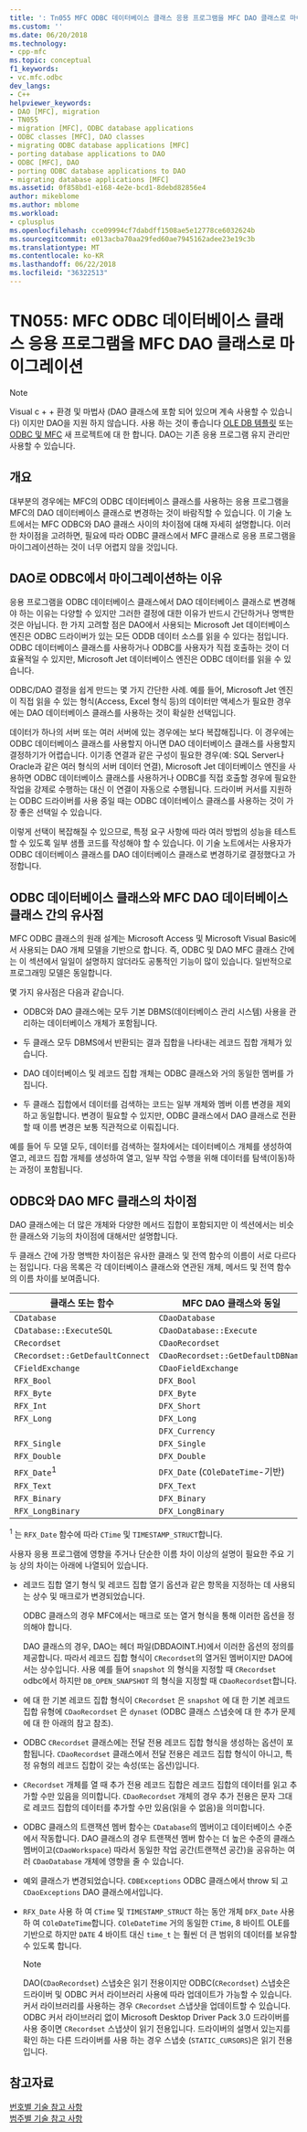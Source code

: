 ```yaml
---
title: ': Tn055 MFC ODBC 데이터베이스 클래스 응용 프로그램을 MFC DAO 클래스로 마이그레이션 | Microsoft Docs'
ms.custom: ''
ms.date: 06/20/2018
ms.technology:
- cpp-mfc
ms.topic: conceptual
f1_keywords:
- vc.mfc.odbc
dev_langs:
- C++
helpviewer_keywords:
- DAO [MFC], migration
- TN055
- migration [MFC], ODBC database applications
- ODBC classes [MFC], DAO classes
- migrating ODBC database applications [MFC]
- porting database applications to DAO
- ODBC [MFC], DAO
- porting ODBC database applications to DAO
- migrating database applications [MFC]
ms.assetid: 0f858bd1-e168-4e2e-bcd1-8debd82856e4
author: mikeblome
ms.author: mblome
ms.workload:
- cplusplus
ms.openlocfilehash: cce09994cf7dabdff1508ae5e12778ce6032624b
ms.sourcegitcommit: e013acba70aa29fed60ae7945162adee23e19c3b
ms.translationtype: MT
ms.contentlocale: ko-KR
ms.lasthandoff: 06/22/2018
ms.locfileid: "36322513"
---
```

# <a name="tn055-migrating-mfc-odbc-database-class-applications-to-mfc-dao-classes"></a>TN055: MFC ODBC 데이터베이스 클래스 응용 프로그램을 MFC DAO 클래스로 마이그레이션

> [!NOTE]
> Visual c + + 환경 및 마법사 (DAO 클래스에 포함 되어 있으며 계속 사용할 수 있습니다) 이지만 DAO을 지원 하지 않습니다. 사용 하는 것이 좋습니다 [OLE DB 템플릿](../data/oledb/ole-db-templates.md) 또는 [ODBC 및 MFC](../data/odbc/odbc-and-mfc.md) 새 프로젝트에 대 한 합니다. DAO는 기존 응용 프로그램 유지 관리만 사용할 수 있습니다.

## <a name="overview"></a>개요

대부분의 경우에는 MFC의 ODBC 데이터베이스 클래스를 사용하는 응용 프로그램을 MFC의 DAO 데이터베이스 클래스로 변경하는 것이 바람직할 수 있습니다. 이 기술 노트에서는 MFC ODBC와 DAO 클래스 사이의 차이점에 대해 자세히 설명합니다. 이러한 차이점을 고려하면, 필요에 따라 ODBC 클래스에서 MFC 클래스로 응용 프로그램을 마이그레이션하는 것이 너무 어렵지 않을 것입니다.

## <a name="why-migrate-from-odbc-to-dao"></a>DAO로 ODBC에서 마이그레이션하는 이유

응용 프로그램을 ODBC 데이터베이스 클래스에서 DAO 데이터베이스 클래스로 변경해야 하는 이유는 다양할 수 있지만 그러한 결정에 대한 이유가 반드시 간단하거나 명백한 것은 아닙니다. 한 가지 고려할 점은 DAO에서 사용되는 Microsoft Jet 데이터베이스 엔진은 ODBC 드라이버가 있는 모든 ODDB 데이터 소스를 읽을 수 있다는 점입니다. ODBC 데이터베이스 클래스를 사용하거나 ODBC를 사용자가 직접 호출하는 것이 더 효율적일 수 있지만, Microsoft Jet 데이터베이스 엔진은 ODBC 데이터를 읽을 수 있습니다.

ODBC/DAO 결정을 쉽게 만드는 몇 가지 간단한 사례. 예를 들어, Microsoft Jet 엔진이 직접 읽을 수 있는 형식(Access, Excel 형식 등)의 데이터만 액세스가 필요한 경우에는 DAO 데이터베이스 클래스를 사용하는 것이 확실한 선택입니다.

데이터가 하나의 서버 또는 여러 서버에 있는 경우에는 보다 복잡해집니다. 이 경우에는 ODBC 데이터베이스 클래스를 사용할지 아니면 DAO 데이터베이스 클래스를 사용할지 결정하기가 어렵습니다. 이기종 연결과 같은 구성이 필요한 경우(예: SQL Server나 Oracle과 같은 여러 형식의 서버 데이터 연결), Microsoft Jet 데이터베이스 엔진을 사용하면 ODBC 데이터베이스 클래스를 사용하거나 ODBC를 직접 호출할 경우에 필요한 작업을 강제로 수행하는 대신 이 연결이 자동으로 수행됩니다. 드라이버 커서를 지원하는 ODBC 드라이버를 사용 중일 때는 ODBC 데이터베이스 클래스를 사용하는 것이 가장 좋은 선택일 수 있습니다.

이렇게 선택이 복잡해질 수 있으므로, 특정 요구 사항에 따라 여러 방법의 성능을 테스트할 수 있도록 일부 샘플 코드를 작성해야 할 수 있습니다. 이 기술 노트에서는 사용자가 ODBC 데이터베이스 클래스를 DAO 데이터베이스 클래스로 변경하기로 결정했다고 가정합니다.

## <a name="similarities-between-odbc-database-classes-and-mfc-dao-database-classes"></a>ODBC 데이터베이스 클래스와 MFC DAO 데이터베이스 클래스 간의 유사점

MFC ODBC 클래스의 원래 설계는 Microsoft Access 및 Microsoft Visual Basic에서 사용되는 DAO 개체 모델을 기반으로 합니다. 즉, ODBC 및 DAO MFC 클래스 간에는 이 섹션에서 일일이 설명하지 않더라도 공통적인 기능이 많이 있습니다. 일반적으로 프로그래밍 모델은 동일합니다.

몇 가지 유사점은 다음과 같습니다.

- ODBC와 DAO 클래스에는 모두 기본 DBMS(데이터베이스 관리 시스템) 사용을 관리하는 데이터베이스 개체가 포함됩니다.

- 두 클래스 모두 DBMS에서 반환되는 결과 집합을 나타내는 레코드 집합 개체가 있습니다.

- DAO 데이터베이스 및 레코드 집합 개체는 ODBC 클래스와 거의 동일한 멤버를 가집니다.

- 두 클래스 집합에서 데이터를 검색하는 코드는 일부 개체와 멤버 이름 변경을 제외하고 동일합니다. 변경이 필요할 수 있지만, ODBC 클래스에서 DAO 클래스로 전환할 때 이름 변경은 보통 직관적으로 이뤄집니다.

예를 들어 두 모델 모두, 데이터를 검색하는 절차에서는 데이터베이스 개체를 생성하여 열고, 레코드 집합 개체를 생성하여 열고, 일부 작업 수행을 위해 데이터를 탐색(이동)하는 과정이 포함됩니다.

## <a name="differences-between-odbc-and-dao-mfc-classes"></a>ODBC와 DAO MFC 클래스의 차이점

DAO 클래스에는 더 많은 개체와 다양한 메서드 집합이 포함되지만 이 섹션에서는 비슷한 클래스와 기능의 차이점에 대해서만 설명합니다.

두 클래스 간에 가장 명백한 차이점은 유사한 클래스 및 전역 함수의 이름이 서로 다르다는 점입니다. 다음 목록은 각 데이터베이스 클래스와 연관된 개체, 메서드 및 전역 함수의 이름 차이를 보여줍니다.

|클래스 또는 함수|MFC DAO 클래스와 동일|
|-----------------------|-----------------------------------|
|`CDatabase`|`CDaoDatabase`|
|`CDatabase::ExecuteSQL`|`CDaoDatabase::Execute`|
|`CRecordset`|`CDaoRecordset`|
|`CRecordset::GetDefaultConnect`|`CDaoRecordset::GetDefaultDBName`|
|`CFieldExchange`|`CDaoFieldExchange`|
|`RFX_Bool`|`DFX_Bool`|
|`RFX_Byte`|`DFX_Byte`|
|`RFX_Int`|`DFX_Short`|
|`RFX_Long`|`DFX_Long`|
||`DFX_Currency`|
|`RFX_Single`|`DFX_Single`|
|`RFX_Double`|`DFX_Double`|
|`RFX_Date`<sup>1</sup>|`DFX_Date` (`COleDateTime`-기반)|
|`RFX_Text`|`DFX_Text`|
|`RFX_Binary`|`DFX_Binary`|
|`RFX_LongBinary`|`DFX_LongBinary`|

<sup>1</sup> 는 `RFX_Date` 함수에 따라 `CTime` 및 `TIMESTAMP_STRUCT`합니다.

사용자 응용 프로그램에 영향을 주거나 단순한 이름 차이 이상의 설명이 필요한 주요 기능 상의 차이는 아래에 나열되어 있습니다.

- 레코드 집합 열기 형식 및 레코드 집합 열기 옵션과 같은 항목을 지정하는 데 사용되는 상수 및 매크로가 변경되었습니다.

   ODBC 클래스의 경우 MFC에서는 매크로 또는 열거 형식을 통해 이러한 옵션을 정의해야 합니다.

   DAO 클래스의 경우, DAO는 헤더 파일(DBDAOINT.H)에서 이러한 옵션의 정의를 제공합니다. 따라서 레코드 집합 형식이 `CRecordset`의 열거된 멤버이지만 DAO에서는 상수입니다. 사용 예를 들어 `snapshot` 의 형식을 지정할 때 `CRecordset` odbc에서 하지만 `DB_OPEN_SNAPSHOT` 의 형식을 지정할 때 `CDaoRecordset`합니다.

- 에 대 한 기본 레코드 집합 형식이 `CRecordset` 은 `snapshot` 에 대 한 기본 레코드 집합 유형에 `CDaoRecordset` 은 `dynaset` (ODBC 클래스 스냅숏에 대 한 추가 문제에 대 한 아래의 참고 참조).

- ODBC `CRecordset` 클래스에는 전달 전용 레코드 집합 형식을 생성하는 옵션이 포함됩니다. `CDaoRecordset` 클래스에서 전달 전용은 레코드 집합 형식이 아니고, 특정 유형의 레코드 집합이 갖는 속성(또는 옵션)입니다.

- `CRecordset` 개체를 열 때 추가 전용 레코드 집합은 레코드 집합의 데이터를 읽고 추가할 수만 있음을 의미합니다. `CDaoRecordset` 개체의 경우 추가 전용은 문자 그대로 레코드 집합의 데이터를 추가할 수만 있음(읽을 수 없음)을 의미합니다.

- ODBC 클래스의 트랜잭션 멤버 함수는 `CDatabase`의 멤버이고 데이터베이스 수준에서 작동합니다. DAO 클래스의 경우 트랜잭션 멤버 함수는 더 높은 수준의 클래스 멤버이고(`CDaoWorkspace`) 따라서 동일한 작업 공간(트랜잭션 공간)을 공유하는 여러 `CDaoDatabase` 개체에 영향을 줄 수 있습니다.

- 예외 클래스가 변경되었습니다. `CDBExceptions` ODBC 클래스에서 throw 되 고 `CDaoExceptions` DAO 클래스에서입니다.

- `RFX_Date` 사용 하 여 `CTime` 및 `TIMESTAMP_STRUCT` 하는 동안 개체 `DFX_Date` 사용 하 여 `COleDateTime`합니다. `COleDateTime` 거의 동일한 `CTime`, 8 바이트 OLE를 기반으로 하지만 `DATE` 4 바이트 대신 `time_t` 는 훨씬 더 큰 범위의 데이터를 보유할 수 있도록 합니다.

   > [!NOTE]
   > DAO(`CDaoRecordset`) 스냅숏은 읽기 전용이지만 ODBC(`CRecordset`) 스냅숏은 드라이버 및 ODBC 커서 라이브러리 사용에 따라 업데이트가 가능할 수 있습니다. 커서 라이브러리를 사용하는 경우 `CRecordset` 스냅샷을 업데이트할 수 있습니다. ODBC 커서 라이브러리 없이 Microsoft Desktop Driver Pack 3.0 드라이버를 사용 중이면 `CRecordset` 스냅샷이 읽기 전용입니다. 드라이버의 설명서 있는지를 확인 하는 다른 드라이버를 사용 하는 경우 스냅숏 (`STATIC_CURSORS`)은 읽기 전용입니다.

## <a name="see-also"></a>참고자료

[번호별 기술 참고 사항](../mfc/technical-notes-by-number.md)  
[범주별 기술 참고 사항](../mfc/technical-notes-by-category.md)  
